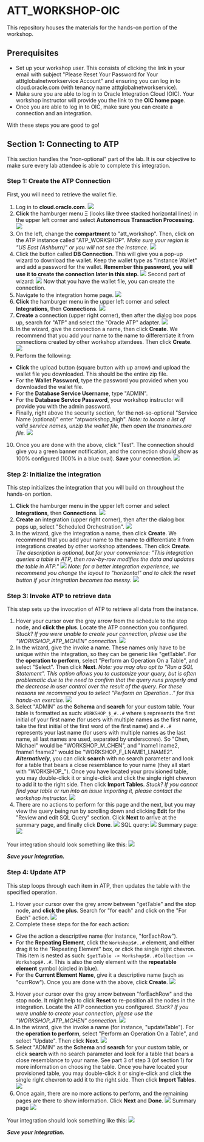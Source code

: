 # ATT_WORKSHOP-OIC

This repository houses the materials for the hands-on portion of the workshop.

## Prerequisites

- Set up your workshop user. This consists of clicking the link in your email with subject "Please Reset Your Password for Your atttglobalnetworkservice Account" and ensuring you can log in to cloud.oracle.com (with tenancy name atttglobalnetworkservice).
- Make sure you are able to log in to Oracle Integration Cloud (OIC). Your workshop instructor will provide you the link to the **OIC home page**.
- Once you are able to log in to OIC, make sure you can create a connection and an integration.

With these steps you are good to go!

## Section 1: Connecting to ATP

This section handles the "non-optional" part of the lab. It is our objective to make sure every lab attendee is able to complete this integration.

### **Step 1: Create the ATP Connection**

First, you will need to retrieve the wallet file.
1. Log in to **cloud.oracle.com**.
![](images/1.1.1.png)
2. **Click** the hamburger menu Ξ (looks like three stacked horizontal lines) in the upper left corner and select **Autonomous Transaction Processing**.
![](images/1.1.2.png)
3. On the left, change the **compartment** to "att_workshop". Then, click on the ATP instance called "ATP_WORKSHOP". _Make sure your region is "US East (Ashburn)" or you will not see the instance._
![](images/1.1.3.png)
4. Click the button called **DB Connection**. This will give you a pop-up wizard to download the wallet. Keep the wallet type as "Instance Wallet" and add a password for the wallet. **Remember this password, you will use it to create the connection later in this step.**
![](images/1.1.4.1.png)
Second part of wizard:
![](images/1.1.4.2.png)
Now that you have the wallet file, you can create the connection.
5. Navigate to the integration home page.
![](images/1.1.5.png)
6. **Click** the hamburger menu in the upper left corner and select **Integrations**, then **Connections**.
![](images/1.1.6.png)
7. **Create** a connection (upper right corner), then after the dialog box pops up, search for "ATP" and select the "Oracle ATP" adapter.
![](images/1.1.7.png)
8. In the wizard, give the connection a name, then click **Create**. We recommend that you add your name to the name to differentiate it from connections created by other workshop attendees. Then click **Create**.
![](images/1.1.8.png)
9. Perform the following:
  - **Click** the upload button (square button with up arrow) and upload the wallet file you downloaded. This should be the entire zip file.
  - For the **Wallet Password**, type the password you provided when you downloaded the wallet file.
  - For the **Database Service Username**, type "ADMIN".
  - For the **Database Service Password**, your workshop instructor will provide you with the admin password.
  - Finally, right above the security section, for the not-so-optional "Service Name (optional)" enter "atpworkshop_high". _Note: to locate a list of valid service names, unzip the wallet file, then open the tnsnames.ora file._
![](images/1.1.9.png)
10. Once you are done with the above, click "Test". The connection should give you a green banner notification, and the connection should show as 100% configured (100% in a blue oval). **Save** your connection.
![](images/1.1.10.png)

### **Step 2: Initialize the integration**

This step initializes the integration that you will build on throughout the hands-on portion.
1. **Click** the hamburger menu in the upper left corner and select **Integrations**, then **Connections**.
![](images/1.2.1.png)
2. **Create** an integration (upper right corner), then after the dialog box pops up, select "Scheduled Orchestration".
![](images/1.2.2.png)
3. In the wizard, give the integration a name, then click **Create**. We recommend that you add your name to the name to differentiate it from integrations created by other workshop attendees. Then click **Create**. _The description is optional, but for your convenience: "This integration queries a table in ATP, then row-by-row modifies the data and updates the table in ATP."_
![](images/1.2.3.png)
_Note: for a better integration experience, we recommend you change the layout to "horizontal" and to click the reset button if your integration becomes too messy._
![](images/1.2.aux1.png)

### **Step 3: Invoke ATP to retrieve data**

This step sets up the invocation of ATP to retrieve all data from the instance.
1. Hover your cursor over the grey arrow from the schedule to the stop node, and **click the plus**. Locate the ATP connection you configured. _Stuck? If you were unable to create your connection, please use the "WORKSHOP_ATP_MCHEN" connection._
![](images/1.3.1.png)
2. In the wizard, give the invoke a name. These names only have to be unique within the integration, so they can be generic like "getTable". For the **operation to perform**, select "Perform an Operation On a Table", and select "Select". Then click **Next**. _Note: you may also opt to "Run a SQL Statement". This option allows you to customize your query, but is often problematic due to the need to confirm that the query runs properly and the decrease in user control over the result of the query. For these reasons we recommend you to select "Perform an Operation..." for this hands-on exercise._
![](images/1.3.2.png)
3. Select "ADMIN" as the **Schema** and **search** for your custom table. Your table is formatted as such: `WORKSHOP_$_#..#` where `$` represents the first initial of your first name (for users with multiple names as the first name, take the first initial of the first word of the first name) and `#..#` represents your last name (for users with multiple names as the last name, all last names are used, separated by underscores). So "Chen, Michael" would be "WORKSHOP_M_CHEN", and "lname1 lname2, fname1 fname2" would be "WORKSHOP_F_LNAME1_LNAME2". ***Alternatively***, you can click **search** with no search parameter and look for a table that bears a close resemblance to your name (they all start with "WORKSHOP_"). Once you have located your provisioned table, you may double-click it or single-click and click the single right chevron to add it to the right side. Then click **Import Tables**. _Stuck? If you cannot find your table or run into an issue importing it, please contact the workshop instructor._
![](images/1.3.3.png)
4. There are no actions to perform for this page and the next, but you may view the query being run by scrolling down and clicking **Edit** for the "Review and edit SQL Query" section. Click **Next** to arrive at the summary page, and finally click **Done**.
![](images/1.3.4.1.png)
SQL query:
![](images/1.3.4.2.png)
Summary page:
![](images/1.3.4.3.png)

Your integration should look something like this:
![](images/1.3.int.png)

***Save your integration.***

### **Step 4: Update ATP**

This step loops through each item in ATP, then updates the table with the specified operation.
1. Hover your cursor over the grey arrow between "getTable" and the stop node, and **click the plus**. Search for "for each" and click on the "For Each" action.
![](images/1.4.1.png)
2. Complete these steps for the for each action:
  - Give the action a descriptive name (for instance, "forEachRow").
  - For the **Repeating Element**, click the `Workshop$#..#` element, and either drag it to the "Repeating Element" box, or click the single right chevron. This item is nested as such: `$getTable -> Workshop$#..#Collection -> Workshop$#..#`. This is also the only element with the **repeatable element** symbol (circled in blue).
  - For the **Current Element Name**, give it a descriptive name (such as "currRow").
Once you are done with the above, click **Create**.
![](images/1.4.2.png)
3. Hover your cursor over the grey arrow between "forEachRow" and the stop node. It might help to click **Reset** to re-position all the nodes in the integration. Locate the ATP connection you configured. _Stuck? If you were unable to create your connection, please use the "WORKSHOP_ATP_MCHEN" connection._
![](images/1.4.3.png)
4. In the wizard, give the invoke a name (for instance, "updateTable"). For the **operation to perform**, select "Perform an Operation On a Table", and select "Update". Then click **Next**.
![](images/1.4.4.png)
5. Select "ADMIN" as the **Schema** and **search** for your custom table, or click **search** with no search parameter and look for a table that bears a close resemblance to your name. See part 3 of step 3 (of section 1) for more information on choosing the table. Once you have located your provisioned table, you may double-click it or single-click and click the single right chevron to add it to the right side. Then click **Import Tables**.
![](images/1.4.5.png)
6. Once again, there are no more actions to perform, and the remaining pages are there to show information. Click **Next** and **Done**.
![](images/1.4.6.1.png)
Summary page
![](images/1.4.6.2.png)

Your integration should look something like this:
![](images/1.4.int.png)

***Save your integration.***
